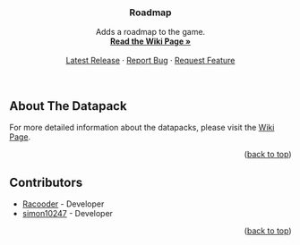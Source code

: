 <a name="readme-top"></a>

<h3 align="center">Roadmap</h3>

<p align="center">
    Adds a roadmap to the game.
    <br/>
    <a href="https://github.com/Racoonia-Datapacks/datapacks/wiki/Roadmap"><strong>Read the Wiki Page »</strong></a>
    <br/>
    <br/>
    <a href="https://github.com/Racoonia-Datapacks/datapacks/releases/tag/roadmap">Latest Release</a>
    ·
    <a href="https://github.com/Racoonia-Datapacks/datapacks/issues/new?assignees=&labels=bug,roadmap&projects=&template=bug_report.yaml&title=%5BBug%5D%3A+">Report Bug</a>
    ·
    <a href="https://github.com/Racoonia-Datapacks/datapacks/issues/new?assignees=&labels=enhancement,roadmap&projects=&template=feature_request.yaml&title=%5BFeature%5D%3A+">Request Feature</a>
</p>
</div>

<br/>

<!-- ABOUT THE DATAPACK -->
## About The Datapack

For more detailed information about the datapacks, please visit the [Wiki Page](https://github.com/Racoonia-Datapacks/datapacks/wiki/Roadmap).

<p align="right">(<a href="#readme-top">back to top</a>)</p>

<!-- CONTRIBUTORS -->
## Contributors

* [Racooder](https://github.com/Racooder) - Developer
* [simon10247](https://github.com/simon10247) - Developer

<p align="right">(<a href="#readme-top">back to top</a>)</p>
